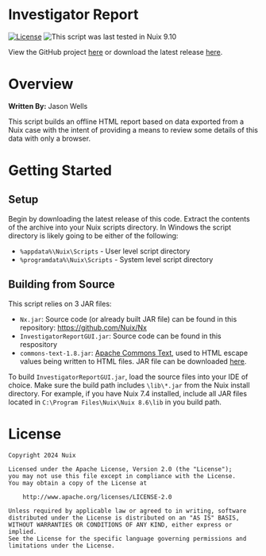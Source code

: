 Investigator Report
===================

[![License](https://img.shields.io/badge/License-Apache%202.0-blue.svg)](http://www.apache.org/licenses/LICENSE-2.0) ![This script was last tested in Nuix 9.10](https://img.shields.io/badge/Script%20Tested%20in%20Nuix-9.10-green.svg)

View the GitHub project [here](https://github.com/Nuix/Investigator-Report) or download the latest release [here](https://github.com/Nuix/Investigator-Report/releases).

# Overview

**Written By:** Jason Wells

This script builds an offline HTML report based on data exported from a Nuix case with the intent of providing a means to review some details of this data with only a browser.

# Getting Started

## Setup

Begin by downloading the latest release of this code.  Extract the contents of the archive into your Nuix scripts directory.  In Windows the script directory is likely going to be either of the following:

- `%appdata%\Nuix\Scripts` - User level script directory
- `%programdata%\Nuix\Scripts` - System level script directory

## Building from Source

This script relies on 3 JAR files:

- `Nx.jar`: Source code (or already built JAR file) can be found in this repository: https://github.com/Nuix/Nx
- `InvestigatorReportGUI.jar`: Source code can be found in this respository
- `commons-text-1.8.jar`: [Apache Commons Text](https://commons.apache.org/proper/commons-text/), used to HTML escape values being written to HTML files.  JAR file can be downloaded [here](https://mvnrepository.com/artifact/org.apache.commons/commons-text/1.8).

To build `InvestigatorReportGUI.jar`, load the source files into your IDE of choice.  Make sure the build path includes `\lib\*.jar` from the Nuix install directory.  For example, if you have Nuix 7.4 installed, include all JAR files located in `C:\Program Files\Nuix\Nuix 8.6\lib` in you build path.

# License

```
Copyright 2024 Nuix

Licensed under the Apache License, Version 2.0 (the "License");
you may not use this file except in compliance with the License.
You may obtain a copy of the License at

    http://www.apache.org/licenses/LICENSE-2.0

Unless required by applicable law or agreed to in writing, software
distributed under the License is distributed on an "AS IS" BASIS,
WITHOUT WARRANTIES OR CONDITIONS OF ANY KIND, either express or implied.
See the License for the specific language governing permissions and
limitations under the License.
```